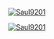 [![Saul9201](https://circleci.com/gh/Saul9201/hello-circleci.svg?style=svg)](https://app.circleci.com/pipelines/github/Saul9201/hello-circleci)

[![Saul9201](https://circleci.com/gh/Saul9201/hello-circleci.svg?style=shield)](https://app.circleci.com/pipelines/github/Saul9201/hello-circleci)